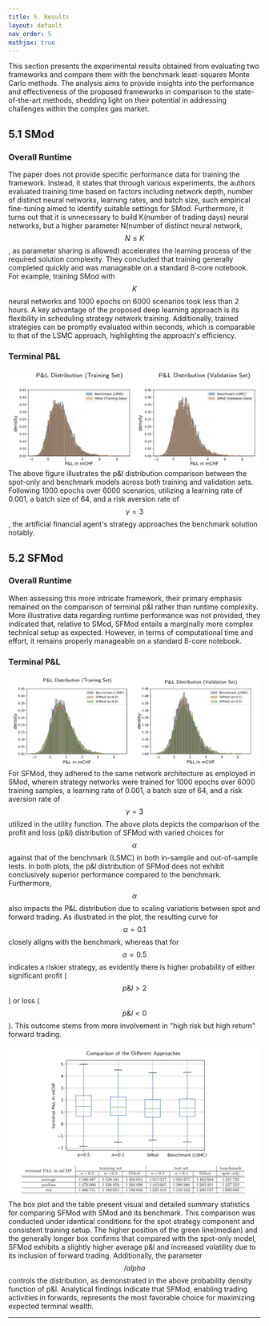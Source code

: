```yaml
---
title: 5. Results
layout: default
nav_order: 5
mathjax: true
---
```

This section presents the experimental results obtained from evaluating two frameworks and compare them with the benchmark least-squares Monte Carlo methods. The analysis aims to provide insights into the performance and effectiveness of the proposed frameworks in comparison to the state-of-the-art methods, shedding light on their potential in addressing challenges within the complex gas market.

## 5.1 SMod
### Overall Runtime
The paper does not provide specific performance data for training the framework. Instead, it states that through various experiments, the authors evaluated training time based on factors including network depth, number of distinct neural networks, learning rates, and batch size, such empirical fine-tuning aimed to identify suitable settings for SMod. Furthermore, it turns out that it is unnecessary to build K(number of trading days) neural networks, but a higher parameter N(number of distinct neural network, $$ N \leq K $$, as parameter sharing is allowed) accelerates the learning process of the required solution complexity. They concluded that training generally completed quickly and was manageable on a standard 8-core notebook. For example, training SMod with $$K$$ neural networks and 1000 epochs on 6000 scenarios took less than 2 hours. A key advantage of the proposed deep learning approach is its flexibility in scheduling strategy network training. Additionally, trained strategies can be promptly evaluated within seconds, which is comparable to that of the LSMC approach, highlighting the approach's efficiency.
### Terminal P&L
![SMod p&l](figs/SMod/p&l.png)
The above figure illustrates the p&l distribution comparison between the spot-only and benchmark models across both training and validation sets. Following 1000 epochs over 6000 scenarios, utilizing a learning rate of 0.001, a batch size of 64, and a risk aversion rate of $$\gamma=3$$, the artificial financial agent's strategy approaches the benchmark solution notably. 


## 5.2 SFMod
### Overall Runtime
When assessing this more intricate framework, their primary emphasis remained on the comparison of terminal p&l rather than runtime complexity. More illustrative data regarding runtime performance was not provided, they indicated that, relative to SMod, SFMod entails a marginally more complex technical setup as expected. However, in terms of computational time and effort, it remains properly manageable on a standard 8-core notebook.

### Terminal P&L
![SFMod p&l](figs/SFMod/p&l.png)
For SFMod, they adhered to the same network architecture as employed in SMod, wherein strategy networks were trained for 1000 epochs over 6000 training samples, a learning rate of 0.001, a batch size of 64, and a risk aversion rate of $$\gamma=3$$ utilized in the utility function. The above plots depicts the comparison of the profit and loss (p&l) distribution of SFMod with varied choices for $$\alpha$$ against that of the benchmark (LSMC) in both in-sample and out-of-sample tests. In both plots, the p&l distribution of SFMod does not exhibit conclusively superior performance compared to the benchmark. Furthermore, $$\alpha$$ also impacts the P&L distribution due to scaling variations between spot and forward trading. As illustrated in the plot, the resulting curve for $$\alpha=0.1$$ closely aligns with the benchmark, whereas that for $$\alpha=0.5$$ indicates a riskier strategy, as evidently there is higher probability of either significant profit ($$p\&l > 2$$) or loss ($$p\&l < 0$$). This outcome stems from more involvement in "high risk but high return" forward trading.

![comparison](figs/SFMod/comparison.png)
The box plot and the table present visual and detailed summary statistics for comparing SFMod with SMod and its benchmark. This comparison was conducted under identical conditions for the spot strategy component and consistent training setup. The higher position of the green line(median) and the generally longer box confirms that compared with the spot-only model, SFMod exhibits a slightly higher average p&l and increased volatility due to its inclusion of forward trading. Additionally, the parameter $$/alpha$$ controls the distribution, as demonstrated in the above probability density function of p&l. Analytical findings indicate that SFMod, enabling trading activities in forwards, represents the most favorable choice for maximizing expected terminal wealth.

---